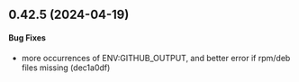 ## 0.42.5 (2024-04-19)

#### Bug Fixes

* more occurrences of ENV:GITHUB_OUTPUT, and better error if rpm/deb files missing (dec1a0df)

